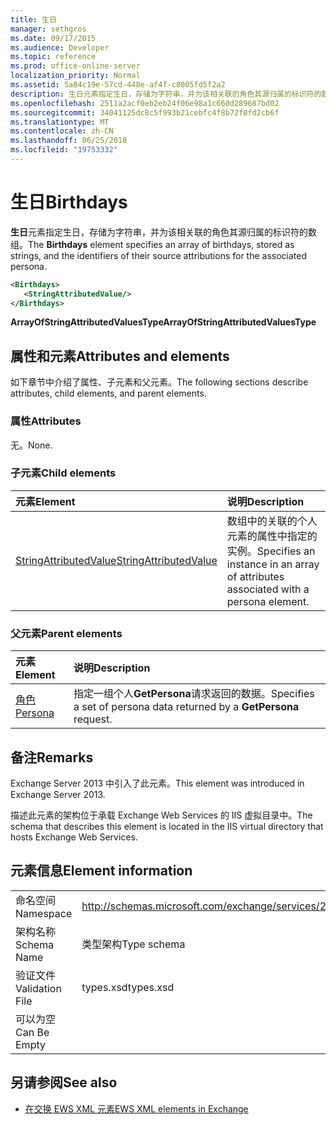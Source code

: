 ```yaml
---
title: 生日
manager: sethgros
ms.date: 09/17/2015
ms.audience: Developer
ms.topic: reference
ms.prod: office-online-server
localization_priority: Normal
ms.assetid: 5a84c19e-57cd-448e-af4f-c8005fd5f2a2
description: 生日元素指定生日，存储为字符串，并为该相关联的角色其源归属的标识符的数组。
ms.openlocfilehash: 2511a2acf0eb2eb24f06e98a1c660d289687bd02
ms.sourcegitcommit: 34041125dc8c5f993b21cebfc4f8b72f0fd2cb6f
ms.translationtype: MT
ms.contentlocale: zh-CN
ms.lasthandoff: 06/25/2018
ms.locfileid: "19753332"
---
```

# <a name="birthdays"></a><span data-ttu-id="de52a-103">生日</span><span class="sxs-lookup"><span data-stu-id="de52a-103">Birthdays</span></span>

<span data-ttu-id="de52a-104">**生日**元素指定生日，存储为字符串，并为该相关联的角色其源归属的标识符的数组。</span><span class="sxs-lookup"><span data-stu-id="de52a-104">The **Birthdays** element specifies an array of birthdays, stored as strings, and the identifiers of their source attributions for the associated persona.</span></span> 
  
```XML
<Birthdays>
   <StringAttributedValue/>
</Birthdays>
```

 <span data-ttu-id="de52a-105">**ArrayOfStringAttributedValuesType**</span><span class="sxs-lookup"><span data-stu-id="de52a-105">**ArrayOfStringAttributedValuesType**</span></span>
## <a name="attributes-and-elements"></a><span data-ttu-id="de52a-106">属性和元素</span><span class="sxs-lookup"><span data-stu-id="de52a-106">Attributes and elements</span></span>

<span data-ttu-id="de52a-107">如下章节中介绍了属性、子元素和父元素。</span><span class="sxs-lookup"><span data-stu-id="de52a-107">The following sections describe attributes, child elements, and parent elements.</span></span>
  
### <a name="attributes"></a><span data-ttu-id="de52a-108">属性</span><span class="sxs-lookup"><span data-stu-id="de52a-108">Attributes</span></span>

<span data-ttu-id="de52a-109">无。</span><span class="sxs-lookup"><span data-stu-id="de52a-109">None.</span></span>
  
### <a name="child-elements"></a><span data-ttu-id="de52a-110">子元素</span><span class="sxs-lookup"><span data-stu-id="de52a-110">Child elements</span></span>

|<span data-ttu-id="de52a-111">**元素**</span><span class="sxs-lookup"><span data-stu-id="de52a-111">**Element**</span></span>|<span data-ttu-id="de52a-112">**说明**</span><span class="sxs-lookup"><span data-stu-id="de52a-112">**Description**</span></span>|
|:-----|:-----|
|[<span data-ttu-id="de52a-113">StringAttributedValue</span><span class="sxs-lookup"><span data-stu-id="de52a-113">StringAttributedValue</span></span>](stringattributedvalue.md) <br/> |<span data-ttu-id="de52a-114">数组中的关联的个人元素的属性中指定的实例。</span><span class="sxs-lookup"><span data-stu-id="de52a-114">Specifies an instance in an array of attributes associated with a persona element.</span></span>  <br/> |
   
### <a name="parent-elements"></a><span data-ttu-id="de52a-115">父元素</span><span class="sxs-lookup"><span data-stu-id="de52a-115">Parent elements</span></span>

|<span data-ttu-id="de52a-116">**元素**</span><span class="sxs-lookup"><span data-stu-id="de52a-116">**Element**</span></span>|<span data-ttu-id="de52a-117">**说明**</span><span class="sxs-lookup"><span data-stu-id="de52a-117">**Description**</span></span>|
|:-----|:-----|
|[<span data-ttu-id="de52a-118">角色</span><span class="sxs-lookup"><span data-stu-id="de52a-118">Persona</span></span>](persona.md) <br/> |<span data-ttu-id="de52a-119">指定一组个人**GetPersona**请求返回的数据。</span><span class="sxs-lookup"><span data-stu-id="de52a-119">Specifies a set of persona data returned by a **GetPersona** request.</span></span>  <br/> |
   
## <a name="remarks"></a><span data-ttu-id="de52a-120">备注</span><span class="sxs-lookup"><span data-stu-id="de52a-120">Remarks</span></span>

<span data-ttu-id="de52a-121">Exchange Server 2013 中引入了此元素。</span><span class="sxs-lookup"><span data-stu-id="de52a-121">This element was introduced in Exchange Server 2013.</span></span>
  
<span data-ttu-id="de52a-122">描述此元素的架构位于承载 Exchange Web Services 的 IIS 虚拟目录中。</span><span class="sxs-lookup"><span data-stu-id="de52a-122">The schema that describes this element is located in the IIS virtual directory that hosts Exchange Web Services.</span></span>
  
## <a name="element-information"></a><span data-ttu-id="de52a-123">元素信息</span><span class="sxs-lookup"><span data-stu-id="de52a-123">Element information</span></span>

|||
|:-----|:-----|
|<span data-ttu-id="de52a-124">命名空间</span><span class="sxs-lookup"><span data-stu-id="de52a-124">Namespace</span></span>  <br/> |http://schemas.microsoft.com/exchange/services/2006/types  <br/> |
|<span data-ttu-id="de52a-125">架构名称</span><span class="sxs-lookup"><span data-stu-id="de52a-125">Schema Name</span></span>  <br/> |<span data-ttu-id="de52a-126">类型架构</span><span class="sxs-lookup"><span data-stu-id="de52a-126">Type schema</span></span>  <br/> |
|<span data-ttu-id="de52a-127">验证文件</span><span class="sxs-lookup"><span data-stu-id="de52a-127">Validation File</span></span>  <br/> |<span data-ttu-id="de52a-128">types.xsd</span><span class="sxs-lookup"><span data-stu-id="de52a-128">types.xsd</span></span>  <br/> |
|<span data-ttu-id="de52a-129">可以为空</span><span class="sxs-lookup"><span data-stu-id="de52a-129">Can Be Empty</span></span>  <br/> ||
   
## <a name="see-also"></a><span data-ttu-id="de52a-130">另请参阅</span><span class="sxs-lookup"><span data-stu-id="de52a-130">See also</span></span>



- [<span data-ttu-id="de52a-131">在交换 EWS XML 元素</span><span class="sxs-lookup"><span data-stu-id="de52a-131">EWS XML elements in Exchange</span></span>](ews-xml-elements-in-exchange.md)

